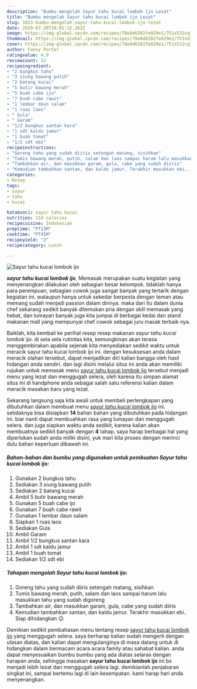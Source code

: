 ```yaml
---
description: "Bumbu mengolah Sayur tahu kucai lombok ijo Lezat"
title: "Bumbu mengolah Sayur tahu kucai lombok ijo Lezat"
slug: 1023-bumbu-mengolah-sayur-tahu-kucai-lombok-ijo-lezat
date: 2020-07-20T16:01:12.262Z
image: https://img-global.cpcdn.com/recipes/78e0d6202fe829e1/751x532cq70/sayur-tahu-kucai-lombok-ijo-foto-resep-utama.jpg
thumbnail: https://img-global.cpcdn.com/recipes/78e0d6202fe829e1/751x532cq70/sayur-tahu-kucai-lombok-ijo-foto-resep-utama.jpg
cover: https://img-global.cpcdn.com/recipes/78e0d6202fe829e1/751x532cq70/sayur-tahu-kucai-lombok-ijo-foto-resep-utama.jpg
author: Fanny Porter
ratingvalue: 4.9
reviewcount: 12
recipeingredient:
- "2 bungkus tahu"
- "3 siung bawang putih"
- "2 batang kucai"
- "5 butir bawang merah"
- "5 buah cabe ijo"
- "7 buah cabe rawit"
- "1 lembar daun salam"
- "1 ruas laos"
- " Gula"
- " Garam"
- "1/2 bungkus santan kara"
- "1 sdt kaldu jamur"
- "1 buah tomat"
- "1/2 sdt ebi"
recipeinstructions:
- "Goreng tahu yang sudah diiris setengah matang, sisihkan"
- "Tumis bawang merah, putih, salam dan laos sampai harum lalu masukkan tahu yang sudah digoreng"
- "Tambahkan air, dan masukkan garam, gula, cabe yang sudah diiris"
- "Kemudian tambahkan santan, dan kaldu jamur. Terakhir masukkan ebi.. Siap dihidangkan 😉"
categories:
- Resep
tags:
- sayur
- tahu
- kucai

katakunci: sayur tahu kucai 
nutrition: 114 calories
recipecuisine: Indonesian
preptime: "PT23M"
cooktime: "PT45M"
recipeyield: "3"
recipecategory: Lunch

---
```



![Sayur tahu kucai lombok ijo](https://img-global.cpcdn.com/recipes/78e0d6202fe829e1/751x532cq70/sayur-tahu-kucai-lombok-ijo-foto-resep-utama.jpg)

<b><i>sayur tahu kucai lombok ijo</i></b>, Memasak merupakan suatu kegiatan yang menyenangkan dilakukan oleh sebagian besar kelompok. tidaklah hanya para perempuan, sebagian cowok juga sangat banyak yang tertarik dengan kegiatan ini. walaupun hanya untuk sekedar berpesta dengan teman atau memang sudah menjadi passion dalam dirinya. maka dari itu dalam dunia chef sekarang sedikit banyak ditemukan pria dengan skill memasak yang hebat, dan lumayan banyak juga kita jumpai di berbagai kedai dan stand makanan mall yang mempunyai chef cowok sebagai juru masak terbaik nya.

Baiklah, kita kembali ke perihal resep resep makanan <i>sayur tahu kucai lombok ijo</i>. di sela sela rutinitas kita, kemungkinan akan terasa menggembirakan apabila sejenak kita menyediakan sedikit waktu untuk meracik sayur tahu kucai lombok ijo ini. dengan kesuksesan anda dalam meracik olahan tersebut, dapat menjadikan diri kalian bangga oleh hasil hidangan anda sendiri. dan lagi disini melalui situs ini anda akan memiliki rujukan untuk memasak menu <u>sayur tahu kucai lombok ijo</u> tersebut menjadi menu yang lezat dan menggugah selera, oleh karena itu simpan alamat situs ini di handphone anda sebagai salah satu referensi kalian dalam meracik masakan baru yang lezat.




Sekarang langsung saja kita awali untuk membeli perlengkapan yang dibutuhkan dalam membuat menu <u><i>sayur tahu kucai lombok ijo</i></u> ini. setidaknya bisa disiapkan <b>14</b> bahan bahan yang dibutuhkan pada hidangan ini. biar nanti dapat membuahkan rasa yang lumayan dan menggugah selera. dan juga siapkan waktu anda sedikit, karena kalian akan membuatnya sedikit banyak dengan <b>4</b> tahap. saya harap berbagai hal yang diperlukan sudah anda miliki disini, yuk mari kita proses dengan merinci dulu bahan keperluan dibawah ini.

<!--inarticleads1-->

##### Bahan-bahan dan bumbu yang digunakan untuk pembuatan Sayur tahu kucai lombok ijo:

1. Gunakan 2 bungkus tahu
1. Sediakan 3 siung bawang putih
1. Sediakan 2 batang kucai
1. Ambil 5 butir bawang merah
1. Gunakan 5 buah cabe ijo
1. Gunakan 7 buah cabe rawit
1. Gunakan 1 lembar daun salam
1. Siapkan 1 ruas laos
1. Sediakan  Gula
1. Ambil  Garam
1. Ambil 1/2 bungkus santan kara
1. Ambil 1 sdt kaldu jamur
1. Ambil 1 buah tomat
1. Sediakan 1/2 sdt ebi




<!--inarticleads2-->

##### Tahapan mengolah Sayur tahu kucai lombok ijo:

1. Goreng tahu yang sudah diiris setengah matang, sisihkan
1. Tumis bawang merah, putih, salam dan laos sampai harum lalu masukkan tahu yang sudah digoreng
1. Tambahkan air, dan masukkan garam, gula, cabe yang sudah diiris
1. Kemudian tambahkan santan, dan kaldu jamur. Terakhir masukkan ebi.. Siap dihidangkan 😉




Demikian sedikit pembahasan menu tentang resep <u>sayur tahu kucai lombok ijo</u> yang menggugah selera. saya berharap kalian sudah mengerti dengan ulasan diatas, dan kalian dapat mengulanginya di masa datang untuk di hidangkan dalam bermacam acara acara family atau sahabat kalian. anda dapat menyesuaikan bumbu bumbu yang ada diatas selaras dengan harapan anda, sehingga masakan <b>sayur tahu kucai lombok ijo</b> ini bs menjadi lebih lezat dan menggugah selera lagi. demikianlah penjabaran singkat ini, sampai bertemu lagi di lain kesempatan. kami harap hari anda menyenangkan.
